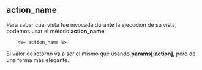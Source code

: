 <!-- -*- mode: markdown; coding: utf-8; -*- -->

## action\_name

Para saber cual vista fue invocada durante la ejecución de su vista, podemos usar  el método **action\_name**:

        <%= action_name %>

El valor de retorno va a ser el mismo que usando **params[:action]**, pero de una forma más elegante.


